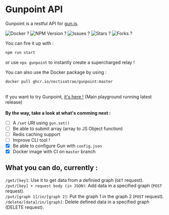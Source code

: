 # Gunpoint API
Gunpoint is a restful API for [gun.js](https://github.com/amark/gun). 

![Docker ?](https://github.com/noctisatrae/gunpoint/actions/workflows/docker-publish.yml/badge.svg) ![NPM Version ?](https://img.shields.io/npm/v/gunpoint) ![Issues ?](https://img.shields.io/github/issues/noctisatrae/gunpoint) ![Stars ?](https://img.shields.io/github/stars/noctisatrae/gunpoint) ![Forks ?](https://img.shields.io/github/forks/noctisatrae/gunpoint) 

You can fire it up with :
```sh
npm run start
```
or use `npx gunpoint` to instantly create a supercharged relay !

You can also use the Docker package by using :
```sh
docker pull ghcr.io/noctisatrae/gunpoint:master
```
\
If you want to try Gunpoint, [it's here !](https://gunpoint.herokuapp.com) (Main playground running latest release) \
\
**By the way, take a look at what's comming next :**

- [ ] A `/set` URI using `gun.set()`
- [ ] Be able to submit array (array to JS Object function)
- [ ] Redis caching support
- [ ] Improve CLI tool !
- [X] Be able to configure Gun with `config.json`
- [X] Docker image with CI on `master` branch

## What you can do, currently :
`/get/[key]`: Use it to get data from a definied graph (`GET` request). \
`/put/[key] + request body (in JSON)`: Add data in a specified graph (`POST` request). \
`/put/[graph 1]/in/[graph 2]`: Put the graph 1 in the graph 2 (`POST` request). \
`/delete/[data]/in/[graph]`: Delete defined data in a specified graph (DELETE request).
